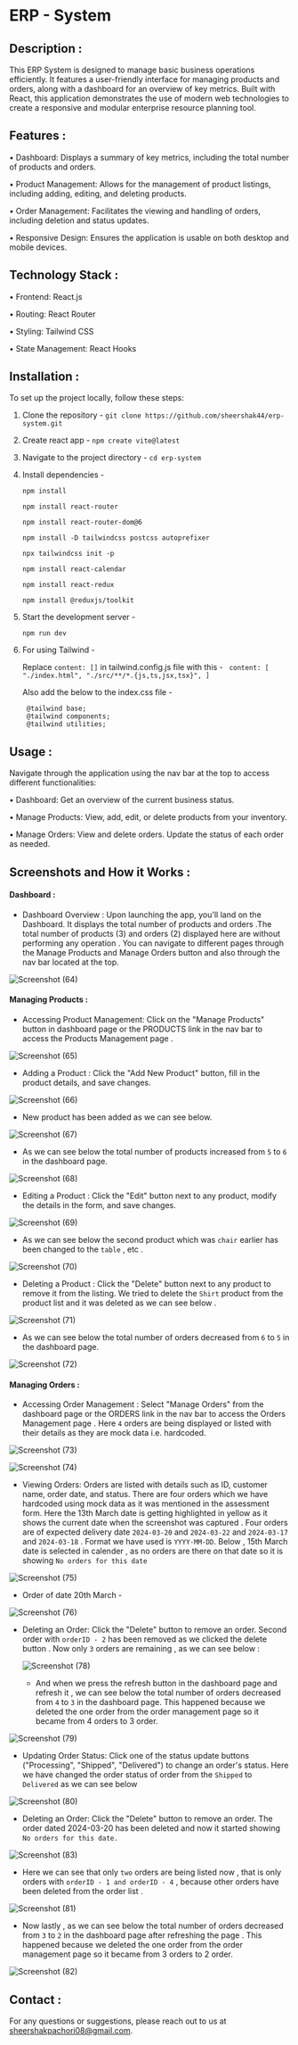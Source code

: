 # ERP - System

## Description : 

This ERP System is designed to manage basic business operations efficiently. It features a user-friendly interface for managing products and orders, along with a dashboard for an overview of key metrics. Built with React, this application demonstrates the use of modern web technologies to create a responsive and modular enterprise resource planning tool.


## Features : 

•	Dashboard: Displays a summary of key metrics, including the total number of products and orders.

•	Product Management: Allows for the management of product listings, including adding, editing, and deleting products.

•	Order Management: Facilitates the viewing and handling of orders, including deletion and status updates.

•	Responsive Design: Ensures the application is usable on both desktop and mobile devices.


## Technology Stack : 

•	Frontend: React.js

•	Routing: React Router

•	Styling: Tailwind CSS

•	State Management: React Hooks


## Installation : 

To set up the project locally, follow these steps:

1.	Clone the repository -	````git clone https://github.com/sheershak44/erp-system.git```` 

2.	Create react app -
 	````npm create vite@latest````

3.	Navigate to the project directory - 
	````cd erp-system````

4.	Install dependencies -

  	````npm install````

  	
	````npm install react-router````


	````npm install react-router-dom@6````


	````npm install -D tailwindcss postcss autoprefixer````


	````npx tailwindcss init -p````


	````npm install react-calendar````


	````npm install react-redux````


 	````npm install @reduxjs/toolkit````


6.	Start the development server -

  	````npm run dev````

7. For using Tailwind -

    Replace `content: []` in tailwind.config.js file with this - ` content: [
                "./index.html",
                "./src/**/*.{js,ts,jsx,tsx}",
                ]`
    
    Also add the below to the index.css file -

        @tailwind base;
        @tailwind components;
        @tailwind utilities;


## Usage : 

Navigate through the application using the nav bar at the top to access different functionalities: 

• Dashboard: Get an overview of the current business status.

• Manage Products: View, add, edit, or delete products from your inventory.

• Manage Orders: View and delete orders. Update the status of each order as needed.


## Screenshots and How it Works :



#### Dashboard : 





+ Dashboard Overview : Upon launching the app, you'll land on the Dashboard. It displays the total number of products and orders .The total number of products (3) and orders (2) displayed here are without performing any operation . You can navigate to different pages through the Manage Products and Manage Orders button and also through the nav bar located at the top.






![Screenshot (64)](https://github.com/sheershak44/erp-system/assets/78754106/f6b2e4ba-d570-449e-98ac-38771f80eedb)







#### Managing Products : 

* Accessing Product Management: Click on the "Manage Products" button in dashboard page or the PRODUCTS link in the nav bar to access the Products Management page .






![Screenshot (65)](https://github.com/sheershak44/erp-system/assets/78754106/c79b0157-0d89-4724-8d4f-a3d6d7ad3ba3)





* Adding a Product : Click the "Add New Product" button, fill in the product details, and save changes.




  
![Screenshot (66)](https://github.com/sheershak44/erp-system/assets/78754106/6fe53ddc-d9d7-4938-a683-136b5f9ea88c)



* New product has been added as we can see below.




  
![Screenshot (67)](https://github.com/sheershak44/erp-system/assets/78754106/bc2f4e77-52e4-4d19-bed7-0a62b015f91b)





* As we can see below the total number of products increased from `5` to `6` in the dashboard page.





![Screenshot (68)](https://github.com/sheershak44/erp-system/assets/78754106/0be8aab7-5e8a-487b-b0fe-94e607e7478d)






* Editing a Product : Click the "Edit" button next to any product, modify the details in the form, and save changes.



  
![Screenshot (69)](https://github.com/sheershak44/erp-system/assets/78754106/dfae6d15-0bac-445e-b968-f38d2e2a9cd3)





* As we can see below the second product which was `chair` earlier has been changed to the `table` , etc .



  


![Screenshot (70)](https://github.com/sheershak44/erp-system/assets/78754106/85435cbf-641c-47d5-9b08-90fded8be535)






* Deleting a Product : Click the "Delete" button next to any product to remove it from the listing. We tried to delete the `Shirt` product from the product list and it was deleted as we can see below .



  

![Screenshot (71)](https://github.com/sheershak44/erp-system/assets/78754106/56b3e12b-461c-4179-b903-60e9f120e10b)





* As we can see below the total number of orders decreased from `6` to `5` in the dashboard page.



  
![Screenshot (72)](https://github.com/sheershak44/erp-system/assets/78754106/1eaac0a2-491b-4fe1-9b07-3efd6b3bfee3)






#### Managing Orders : 

* Accessing Order Management : Select "Manage Orders" from the dashboard page or the ORDERS link in the nav bar to access the Orders Management page . Here `4` orders are being displayed or listed with their details as they are mock data i.e. hardcoded.



  

![Screenshot (73)](https://github.com/sheershak44/erp-system/assets/78754106/bd005541-832c-47be-877c-89b3ae0785de)




![Screenshot (74)](https://github.com/sheershak44/erp-system/assets/78754106/ccd9795a-22b9-4f3a-956e-19c5258285a3)





* Viewing Orders: Orders are listed with details such as ID, customer name, order date, and status. There are four orders which we have hardcoded using mock data as it was mentioned in the assessment form. Here the 13th March date is getting highlighted in yellow as it shows the current date when the screenshot was captured . Four orders are of expected delivery date `2024-03-20` and `2024-03-22` and `2024-03-17` and `2024-03-18` . Format we have used is `YYYY-MM-DD`. Below , 15th March date is selected in calender , as no orders are there on that date so it is showing `No orders for this date`




![Screenshot (75)](https://github.com/sheershak44/erp-system/assets/78754106/ea0c0962-abe5-4ab8-82e1-cce2fe49b483)




* Order of date 20th March - 





![Screenshot (76)](https://github.com/sheershak44/erp-system/assets/78754106/6e140a77-2b1f-4584-9534-43087c645ec2)




* Deleting an Order: Click the "Delete" button to remove an order. Second order with `orderID - 2` has been removed as we clicked the delete button . Now only `3` orders are remaining , as we can see below :




  ![Screenshot (78)](https://github.com/sheershak44/erp-system/assets/78754106/38ea9b50-31c9-47e4-9b66-3ed8ba4ac1f7)




  * And when we press the refresh button in the dashboard page and refresh it , we can see below the total number of orders decreased from `4` to `3` in the dashboard page. This happened because we deleted the one order from the order management page so it became from 4 orders to 3 order.




![Screenshot (79)](https://github.com/sheershak44/erp-system/assets/78754106/a5e77dcf-1e49-43ad-bb00-f7888da69f2e)
 




* Updating Order Status: Click one of the status update buttons ("Processing", "Shipped", "Delivered") to change an order's status. Here we have changed the order status of order from the `Shipped` to `Delivered` as we can see below



  

![Screenshot (80)](https://github.com/sheershak44/erp-system/assets/78754106/8d3422b2-50e2-4506-bc9d-4e75bf2801de)





* Deleting an Order: Click the "Delete" button to remove an order. The order dated 2024-03-20 has been deleted and now it started showing `No orders for this date.`



  

![Screenshot (83)](https://github.com/sheershak44/erp-system/assets/78754106/a59fa76e-7f28-4e04-978f-3d84990b788e)





* Here we can see that only `two` orders are being listed now , that is only orders with `orderID - 1 and orderID - 4` , because other orders have been deleted from the order list .





![Screenshot (81)](https://github.com/sheershak44/erp-system/assets/78754106/46793ace-7750-4646-935a-56c5a91c491f)





* Now lastly , as we can see below the total number of orders decreased from `3` to `2` in the dashboard page after refreshing the page . This happened because we deleted the one order from the order management page so it became from 3 orders to 2 order.



  

![Screenshot (82)](https://github.com/sheershak44/erp-system/assets/78754106/99513d61-0a18-4ab2-a459-8dde688c77bc)






## Contact :
For any questions or suggestions, please reach out to us at sheershakpachori08@gmail.com.
